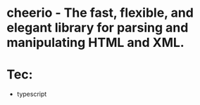 # cheerio - The fast, flexible, and elegant library for parsing and manipulating HTML and XML.

# Tec:
- typescript